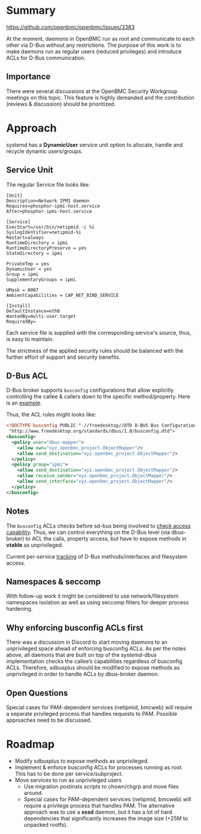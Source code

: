 # Summary
https://github.com/openbmc/openbmc/issues/3383

At the moment, daemons in OpenBMC run as root and communicate to each other via D-Bus without any restrictions. The purpose of this work is to make daemons run as regular users (reduced privileges) and introduce ACLs for D-Bus communication.

## Importance
There were several discussions at the OpenBMC Security Workgroup meetings on this topic. This feature is highly demanded and the contribution (reviews & discussion) should be prioritized.

# Approach
systemd has a **DynamicUser** service unit option to allocate, handle and recycle dynamic users/groups. 

## Service Unit
The regular Service file looks like:
```
[Unit]
Description=Network IPMI daemon
Requires=phosphor-ipmi-host.service
After=phosphor-ipmi-host.service

[Service]
ExecStart=/usr/bin/netipmid -c %i
SyslogIdentifier=netipmid-%i
Restart=always
RuntimeDirectory = ipmi
RuntimeDirectoryPreserve = yes
StateDirectory = ipmi

PrivateTmp = yes
DynamicUser = yes
Group = ipmi
SupplementaryGroups = ipmi

UMask = 0007
AmbientCapabilities = CAP_NET_BIND_SERVICE

[Install]
DefaultInstance=eth0
WantedBy=multi-user.target
RequiredBy=
```

Each service file is supplied with the corresponding service's source, thus, is easy to maintain.

The strictness of the applied security rules should be balanced with the further effort of support and security benefits.

## D-Bus ACL
D-Bus broker supports `busconfig` configurations that allow explicitly controlling the callee & callers down to the specific method/property. Here is an [example](https://www.apt-browse.org/browse/debian/wheezy/main/amd64/systemd/44-11+deb7u4/file/etc/dbus-1/system.d/org.freedesktop.systemd1.conf).

Thus, the ACL rules might looks like:
```xml
<!DOCTYPE busconfig PUBLIC "-//freedesktop//DTD D-BUS Bus Configuration 1.0//EN"
 "http://www.freedesktop.org/standards/dbus/1.0/busconfig.dtd">
<busconfig>
  <policy user="dbus-mapper">
    <allow own="xyz.openbmc_project.ObjectMapper"/>
    <allow send_destination="xyz.openbmc_project.ObjectMapper"/>
  </policy>
  <policy group="ipmi">
    <allow send_destination="xyz.openbmc_project.ObjectMapper"/>
    <allow receive_sender="xyz.openbmc_project.ObjectMapper"/> 
    <allow send_interface="xyz.openbmc_project.ObjectMapper"/>
  </policy>
</busconfig>
```

## Notes
The `busconfig` ACLs checks before sd-bus being involved to [check access capability](https://github.com/systemd/systemd/blob/935052a8aa11329061cbee234c99b03973163594/src/libsystemd/sd-bus/bus-objects.c#L298). Thus, we can control everything on the D-Bus level (via dbus-broker) to ACL the calls, property access, but have to expose methods in **vtable** as unprivileged.

Current per-service [tracking](https://github.com/openbmc/openbmc/wiki/Security---Privilege-separation-&-Sandboxing) of D-Bus methods/interfaces and filesystem access.

## Namespaces & seccomp
With follow-up work it might be considered to use network/filesystem namespaces isolation as well as using seccomp filters for deeper process hardening.

## Why enforcing busconfig ACLs first
There was a discussion in Discord to start moving daemons to an unprivileged space ahead of enforcing busconfig ACLs. As per the notes above, all daemons that are built on top of the systemd-dbus implementation checks the callee’s capabilities regardless of busconfig ACLs. Therefore, sdbusplus should be modified to expose methods as unprivileged in order to handle ACLs by dbus-broker daemon.

## Open Questions
Special cases for PAM-dependent services (netipmid, bmcweb) will require a separate privileged process that handles requests to PAM. Possible approaches need to be discussed.

# Roadmap
 * Modify sdbusplus to expose methods as unprivileged.
 * Implement & enforce busconfig ACLs for processes running as root. This has to be done per service/subproject.
 * Move services to run as unprivileged users
   * Use migration postinsts scripts to chown/chgrp and move files around.
   * Special cases for PAM-dependent services (netipmid, bmcweb) will require a privilege process that handles PAM. The alternative approach was to use a **sssd** daemon, but it has a lot of hard dependencies that significantly increases the image size (+25M to unpacked rootfs).
